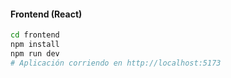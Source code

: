 #### Frontend (React)
```bash
cd frontend
npm install
npm run dev
# Aplicación corriendo en http://localhost:5173